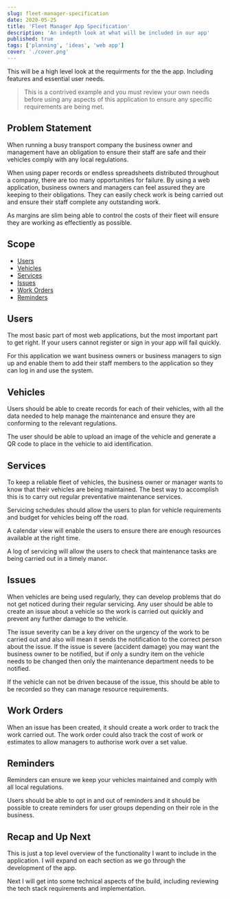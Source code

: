 ```yaml
---
slug: fleet-manager-specification
date: 2020-05-25
title: 'Fleet Manager App Specification'
description: 'An indepth look at what will be included in our app'
published: true
tags: ['planning', 'ideas', 'web app']
cover: './cover.png'
---
```


This will be a high level look at the requirments for the the app. Including
features and essential user needs.

> This is a contrived example and you must review your own needs before using
> any aspects of this application to ensure any specific requirements are being
> met.

## Problem Statement

When running a busy transport company the business owner and management have an
obligation to ensure their staff are safe and their vehicles comply with any
local regulations.

When using paper records or endless spreadsheets distributed throughout a
company, there are too many opportunities for failure. By using a web
application, business owners and managers can feel assured they are keeping to
their obligations. They can easily check work is being carried out and ensure
their staff complete any outstanding work.

As margins are slim being able to control the costs of their fleet will ensure
they are working as effectiently as possible.

## Scope

- [Users](#users)
- [Vehicles](#vehicles)
- [Services](#services)
- [Issues](#issues)
- [Work Orders](#work-orders)
- [Reminders](#reminders)

## Users

The most basic part of most web applications, but the most important part to get
right. If your users cannot register or sign in your app will fail quickly.

For this application we want business owners or business managers to sign up and
enable them to add their staff members to the application so they can log in and
use the system.

## Vehicles

Users should be able to create records for each of their vehicles, with all the
data needed to help manage the maintenance and ensure they are conforming to the
relevant regulations.

The user should be able to upload an image of the vehicle and generate a QR code
to place in the vehicle to aid identification.

## Services

To keep a reliable fleet of vehicles, the business owner or manager wants to
know that their vehicles are being maintained. The best way to accomplish this
is to carry out regular preventative maintenance services.

Servicing schedules should allow the users to plan for vehicle requirements and
budget for vehicles being off the road.

A calendar view will enable the users to ensure there are enough resources
available at the right time.

A log of servicing will allow the users to check that maintenance tasks are
being carried out in a timely manor.

## Issues

When vehicles are being used regularly, they can develop problems that do not
get noticed during their regular servicing. Any user should be able to create an
issue about a vehicle so the work is carried out quickly and prevent any further
damage to the vehicle.

The issue severity can be a key driver on the urgency of the work to be carried
out and also will mean it sends the notification to the correct person about the
issue. If the issue is severe (accident damage) you may want the business owner
to be notified, but if only a sundry item on the vehicle needs to be changed
then only the maintenance department needs to be notified.

If the vehicle can not be driven because of the issue, this should be able to be
recorded so they can manage resource requirements.

## Work Orders

When an issue has been created, it should create a work order to track the work
carried out. The work order could also track the cost of work or estimates to
allow managers to authorise work over a set value.

## Reminders

Reminders can ensure we keep your vehicles maintained and comply with all local
regulations.

Users should be able to opt in and out of reminders and it should be possible to
create reminders for user groups depending on their role in the business.

## Recap and Up Next

This is just a top level overview of the functionality I want to include in the
application. I will expand on each section as we go through the development of
the app.

Next I will get into some technical aspects of the build, including reviewing
the tech stack requirements and implementation.
